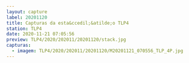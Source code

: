 ```yaml
---
layout: capture
label: 20201120
title: Capturas da esta&ccedil;&atilde;o TLP4
station: TLP4
date: 2020-11-21 07:05:56
preview: TLP4/2020/202011/20201120/stack.jpg
capturas:
  - imagem: TLP4/2020/202011/20201120/M20201121_070556_TLP_4P.jpg
---
```

